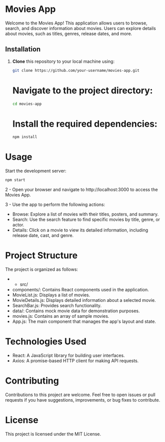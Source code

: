 # Movies App

Welcome to the Movies App! This application allows users to browse, search, and discover information about movies. Users can explore details about movies, such as titles, genres, release dates, and more.

## Installation

1. **Clone** this repository to your local machine using:

   ```sh
   git clone https://github.com/your-username/movies-app.git
   ```

   # Navigate to the project directory:
   ```bash
   cd movies-app
    ```

   # Install the required dependencies:
   ```bash
   npm install
   ```

  # Usage
  Start the development server:

```bash 
npm start
```

2 - Open your browser and navigate to http://localhost:3000 to access the Movies App.

3 - Use the app to perform the following actions:

- Browse: Explore a list of movies with their titles, posters, and summary.
 - Search: Use the search feature to find specific movies by title, genre, or actor.
- Details: Click on a movie to view its detailed information, including release date, cast, and genre.
 # Project Structure
The project is organized as follows:

- * src/
- components/: Contains React components used in the application.
- MovieList.js: Displays a list of movies.
- MovieDetails.js: Displays detailed information about a selected movie.
- SearchBar.js: Provides search functionality.
- data/: Contains mock movie data for demonstration purposes.
 - movies.js: Contains an array of sample movies.
 - App.js: The main component that manages the app's layout and state.
 # Technologies Used
- React: A JavaScript library for building user interfaces.
- Axios: A promise-based HTTP client for making API requests.
# Contributing
Contributions to this project are welcome. Feel free to open issues or pull requests if you have suggestions, improvements, or bug fixes to contribute.

# License
This project is licensed under the MIT License.
